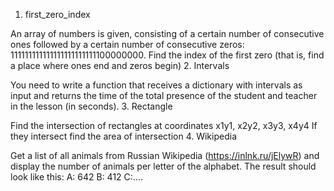 1. first_zero_index

 An array of numbers is given, consisting of a certain number of consecutive ones followed by a certain number of 
 consecutive zeros: 111111111111111111111111100000000.
 Find the index of the first zero (that is, find a place where ones end and zeros begin)
2. Intervals

 You need to write a function that receives a dictionary with intervals as input and returns the time of the total 
 presence of the student and teacher in the lesson (in seconds).
3. Rectangle

 Find the intersection of rectangles at coordinates x1y1, x2y2, x3y3, x4y4
 If they intersect find the area of intersection
4. Wikipedia

 Get a list of all animals from Russian Wikipedia (https://inlnk.ru/jElywR) and display the number of animals per 
 letter of the alphabet. The result should look like this:
 А: 642
 B: 412
 C:....
